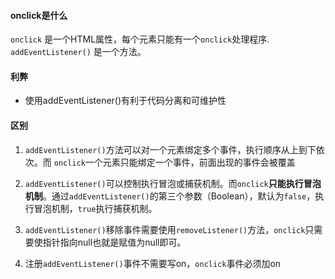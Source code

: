 #### onclick是什么
  `onclick` 是一个HTML属性，每个元素只能有一个`onclick`处理程序.
  `addEventListener()` 是一个方法。

#### 利弊
  * 使用addEventListener()有利于代码分离和可维护性

#### 区别
1. `addEventListener()`方法可以对一个元素绑定多个事件，执行顺序从上到下依次。而 `onclick`一个元素只能绑定一个事件，前面出现的事件会被覆盖

2. `addEventListener()`可以控制执行冒泡或捕获机制。而`onclick`**只能执行冒泡机制**。通过`addEventListener()`的第三个参数（Boolean），默认为`false`，执行冒泡机制，`true`执行捕获机制。

4. `addEventListener()`移除事件需要使用`removeListener()`方法，`onclick`只需要使指针指向null也就是赋值为null即可。

3. 注册`addEventListener()`事件不需要写on，`onclick`事件必须加on
